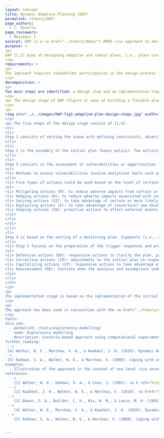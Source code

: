 ```yaml
---
layout: concept
title: Dynamic Adaptive Planning (DAP)
permalink: /theory/DAP/
page_authors:
  - C. Rosello
page_reviewers:
  - Reviewer 1
excerpt: DAP is a <a href="../theory/dmdu/"> DMDU </a> approach to design adaptive and robust plans. It is based on concepts associated to Assumption-Based Planning (ABP) [3] in which a plan is valid under an assertion (assumption) made about future conditions. The approach is also known as (Dynamic) Adaptive Policymaking [5].
purpose: >
<p> 
DAP [1,2] aims at designing adaptive and robust plans, i.e., plans considering actions to implement immediately (near-term actions) and in the future (alternative actions) to cope with <a href="../theory/multiple-plausible-futures/">multiple plausible futures </a>. 
</p>
requirements: >
<p>
The improach requires stakeholder participation in the design process [1,4,5] and a explicit monitoring plan to evaluate the plan/policy performance post-implementation [4,5].  
</p>
decomposition: >
<p>
Two main steps are identified: a design step and an implementation step [4]. 
</p>
<p> The design stage of DAP (figure 1) aims at building a flexible plan, able to adapt to future conditions and reduce the vulnerabilities of the assumptions underlying the plan [1,4]. 
</p>
<p>
<img src="../../images/DAP-fig1-adaptive-plan-design-steps.jpg" width=70% alt="The five steps to design the adaptive plan: 1) stage setting, 2) assembling the initial plan, 3) increasing the robustness of the initial plan, 4) setting up the monitoring system and 5) preparing the trigger responses".>
</p>
<p> The five steps of the design stage consist of [1,4]: 
<ol>
<li>
Step 1 consists of setting the scene with defining constraints, objectives, definition of success for the objectives and plausible actions. The definition of success is based on the specification of objectives and constraints (e.g., economic, emission loads) that stakeholders, involved in the planning design stage, would find acceptable.
</li>
<li>
Step 2 is the assembly of the initial plan (basic policy). Two activities are considered: 1) the specification of the policy actions to achieve the objectives, and 2) the explicit outline of the necessary conditions of success (in terms of acceptable outcomes or results). The last activity is of importance to later identify vulnerabilities, signposts and triggers. 
</li>
<li>
Step 3 consists in the assessment of vulnerabilities or opportunities for the policy and identification of actions to improve the robustness of the initial plan.  
<ul>
<li> Methods to assess vulnerabilities involve analytical tools such as Exploratory Modelling and Assessment (EMA), scenario analysis or expert opinions using SWOT (Strengths, Weaknesses, Opportunities, Threats) analysis.
</li>
<li> Five types of actions could be used based on the level of certainty regarding vulnerabilities or to proactively deal with external events and consist of:
<ul>
<li> Mitigating actions (M): to reduce adverse impacts from certain or more likely vulnerabilities </li>
<li> Hedging actions (H): to reduce adverse impacts associated with uncertain vulnerabilities </li>
<li> Seizing actions (SZ): to take advantage of certain or more likely opportunities </li>
<li> Exploiting qctions (E): to take advantage of (uncertain) new developments to enhance the plan chance of success </li>
<li> Shaping actions (SH): proactive actions to affect external events or conditions that could reduce the risks of failure or increase the chance of success of the plan </li>
</ul>
</li>
</ul> 
</li>
<li>
Step 4 is based on the setting of a monitoring plan. Signposts (i.e., variables to monitor) are designed based on the identification of the necessary conditions of success for the plan. Additionnally, the threshold values (triggers) for considering new actions (including contingency actions) to support the plan successful achievement need to be specifically defined. Overall, the monitoring stage in DAP is what allow for the flexibility and adaptivity of the plan.
</li>
<li> Step 5 focuses on the preparation of the trigger responses and provides directions regarding the conditions to consider for implementing contingency actions post-implementation of the plan. These contingency actions are defined over the duration of the plan and their preparation include financial and legal pre-requirements, blueprint design for engineering work or case study analysis, among examples. Four types of contingency actions could be considered:
<ul>
<li> Defensive actions (DA): responsive actions to clarify the plan, preserve its benefits or meet outside challenges in response to specific triggers, but leaving the initial plan unchanged. </li>
<li> Corrective actions (CR): adjustments to the initial plan in response to specific triggers. </li>
<li> Capitalizing actions (CP): responsive actions to take advantage of opportunities to improve the initial plan performance. </li>
<li> Reassessment (RE): initiate when the analysis and assumptions underpinning the plan are no longer valid. </li>
</ul>
</li>
</ol>
</p>
<p> 
The implementation stage is based on the implementation of the initial plan set up in step 2 of the design process, followed by adaptive actions (step 3) according to how future conditions may unfold, and the establishment of the monitoring plan (step 4). Contingency actions (step 5) are considered post-implementation of the plan based on signposts' trigger events.
</p>
<p>
The approach has been used in conjunction with the <a href="../theory/adaptation-pathways/"> adaptation pathways </a> to design the  <a href="../theory/DAPP/"> DAPP </a> approach, another <a href="../theory/dmdu/"> DMDU </a> approach.
</p>
tools:
also_see:
  - permalink: /tools/exploratory-modelling/
    name: Exploratory modelling
    description: Scenario-based approach using computational experiments to analyse complex and uncertain issues and support decisions.
further_reading:
 - >
 [4] Walker, W. E., Marchau, V. A., & Kwakkel, J. H. (2019). Dynamic Adaptive Planning (DAP). In Decision Making under Deep Uncertainty (pp. 53–69). Springer, Cham.
- >
 [5] Rahman, S. A., Walker, W. E., & Marchau, V. (2008). Coping with uncertainties about climate change in infrastructure planning–an adaptive policymaking approach. Ecorys and Delft University of Technology: Delft, The Netherlands. 
examples: 
  - Illustration of the approach in the context of sea level rise uncertainty in The Netherlands [5]. 
references:
  - >
    [1] Walker, W. E., Rahman, S. A., & Cave, J. (2001). <a h ref="https://doi.org/10.1016/S0377-2217(00)00071-0">Adaptive policies, policy analysis, and policy-making.</a> Complex Societal Problems, 128(2), 282–289. 
  - >
    [2] Kwakkel, J. H., Walker, W. E., & Marchau, V. (2010). <a href="https://doi.org/10.18757/ejtir.2010.10.3.2891"> Adaptive airport strategic planning. </a> European Journal of Transport and Infrastructure Research, 10(3).
 - >
    [3] Dewar, J. A., Builder, C. H., Hix, W. M., & Levin, M. H. (1993). Assumption-based planning; a planning tool for very uncertain times (No. ADA282517). RAND CORP SANTA MONICA CA.
 - >
    [4] Walker, W. E., Marchau, V. A., & Kwakkel, J. H. (2019). Dynamic Adaptive Planning (DAP). In Decision Making under Deep Uncertainty (pp. 53–69). Springer, Cham.
 - >
    [5] Rahman, S. A., Walker, W. E., & Marchau, V. (2008). Coping with uncertainties about climate change in infrastructure planning–an adaptive policymaking approach. Ecorys and Delft University of Technology: Delft, The Netherlands.


---
```


